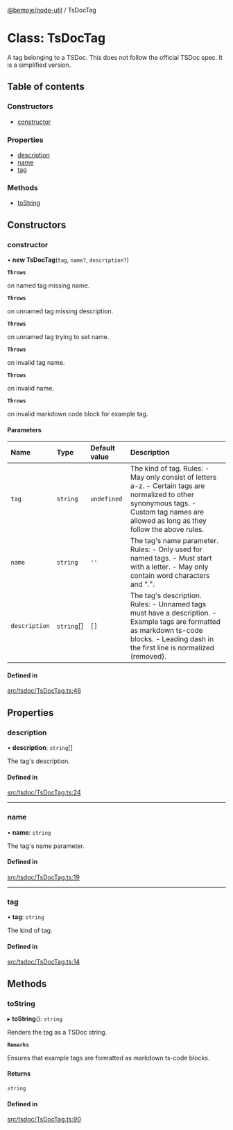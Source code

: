 [@bemoje/node-util](/docs/index.md) / TsDocTag

# Class: TsDocTag

A tag belonging to a TSDoc.
This does not follow the official TSDoc spec. It is a simplified version.

## Table of contents

### Constructors

- [constructor](/docs/classes/TsDocTag.md#constructor)

### Properties

- [description](/docs/classes/TsDocTag.md#description)
- [name](/docs/classes/TsDocTag.md#name)
- [tag](/docs/classes/TsDocTag.md#tag)

### Methods

- [toString](/docs/classes/TsDocTag.md#tostring)

## Constructors

### constructor

• **new TsDocTag**(`tag`, `name?`, `description?`)

**`Throws`**

on named tag missing name.

**`Throws`**

on unnamed tag missing description.

**`Throws`**

on unnamed tag trying to set name.

**`Throws`**

on invalid tag name.

**`Throws`**

on invalid name.

**`Throws`**

on invalid markdown code block for example tag.

#### Parameters

| Name | Type | Default value | Description |
| :------ | :------ | :------ | :------ |
| `tag` | `string` | `undefined` | The kind of tag. Rules: - May only consist of letters a-z. - Certain tags are normalized to other synonymous tags. - Custom tag names are allowed as long as they follow the above rules. |
| `name` | `string` | `''` | The tag's name parameter. Rules: - Only used for named tags. - Must start with a letter. - May only contain word characters and ".". |
| `description` | `string`[] | `[]` | The tag's description. Rules: - Unnamed tags must have a description. - Example tags are formatted as markdown ts-code blocks. - Leading dash in the first line is normalized (removed). |

#### Defined in

[src/tsdoc/TsDocTag.ts:46](https://github.com/bemoje/bemoje-node-util/blob/6c46bb4/src/tsdoc/TsDocTag.ts#L46)

## Properties

### description

• **description**: `string`[]

The tag's description.

#### Defined in

[src/tsdoc/TsDocTag.ts:24](https://github.com/bemoje/bemoje-node-util/blob/6c46bb4/src/tsdoc/TsDocTag.ts#L24)

___

### name

• **name**: `string`

The tag's name parameter.

#### Defined in

[src/tsdoc/TsDocTag.ts:19](https://github.com/bemoje/bemoje-node-util/blob/6c46bb4/src/tsdoc/TsDocTag.ts#L19)

___

### tag

• **tag**: `string`

The kind of tag.

#### Defined in

[src/tsdoc/TsDocTag.ts:14](https://github.com/bemoje/bemoje-node-util/blob/6c46bb4/src/tsdoc/TsDocTag.ts#L14)

## Methods

### toString

▸ **toString**(): `string`

Renders the tag as a TSDoc string.

**`Remarks`**

Ensures that example tags are formatted as markdown ts-code blocks.

#### Returns

`string`

#### Defined in

[src/tsdoc/TsDocTag.ts:90](https://github.com/bemoje/bemoje-node-util/blob/6c46bb4/src/tsdoc/TsDocTag.ts#L90)
